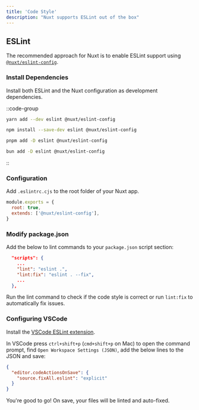 ```yaml
---
title: 'Code Style'
description: "Nuxt supports ESLint out of the box"
---
```


## ESLint

The recommended approach for Nuxt is to enable ESLint support using [`@nuxt/eslint-config`](https://github.com/nuxt/eslint-config). 

### Install Dependencies

Install both ESLint and the Nuxt configuration as development dependencies.

::code-group

```bash [yarn]
yarn add --dev eslint @nuxt/eslint-config
```

```bash [npm]
npm install --save-dev eslint @nuxt/eslint-config
```

```bash [pnpm]
pnpm add -D eslint @nuxt/eslint-config
```

```bash [bun]
bun add -D eslint @nuxt/eslint-config
```

::

### Configuration

Add `.eslintrc.cjs` to the root folder of your Nuxt app.

```js
module.exports = {
  root: true,
  extends: ['@nuxt/eslint-config'],
}
```

### Modify package.json

Add the below to lint commands to your `package.json` script section:

```json
  "scripts": {
    ...
    "lint": "eslint .",
    "lint:fix": "eslint . --fix",
    ...
  },
```

Run the lint command to check if the code style is correct or run `lint:fix` to automatically fix issues.

### Configuring VSCode

Install the [VSCode ESLint extension](https://marketplace.visualstudio.com/items?itemName=dbaeumer.vscode-eslint).

In VSCode press `ctrl+shift+p` (`cmd+shift+p` on Mac) to open the command prompt, find `Open Workspace Settings (JSON)`, add the below lines to the JSON and save:

```json
{
  "editor.codeActionsOnSave": {
    "source.fixAll.eslint": "explicit"
  }
}
```

You're good to go! On save, your files will be linted and auto-fixed.

